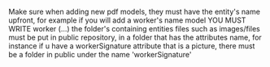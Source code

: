Make sure when adding new pdf models, they must have the entity's name upfront, for example if you will add a worker's name model YOU MUST WRITE worker (...) 
the folder's containing entities files such as images/files must be put in public repository, in a folder that has the attributes name, for instance if u have a workerSignature attribute that is a picture, there must be a folder in public under the name 'workerSignature'
